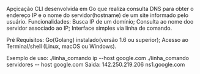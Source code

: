 Apçicação CLI desenvolvida em Go que realiza consulta DNS para obter o endereço IP e o nome do servidor(hostname) de um site informado pelo usuário.
Funcionalidades:
  Busca IP de um domínio;
  Consulta ao nome doo servidor associado ao IP;
  Interface simples via linha de comando.

Pré Requisitos:
  Go(Golang) instalado(versão 1.6 ou superior);
  Acesso ao Terminal/shell (Linux, macOS ou Windows).

  Exemplo de uso:
    ./linha_comando ip --host google.com
    ./linha_comando servidores -- host google.com
  Saida:
    142.250.219.206
    ns1.google.com
